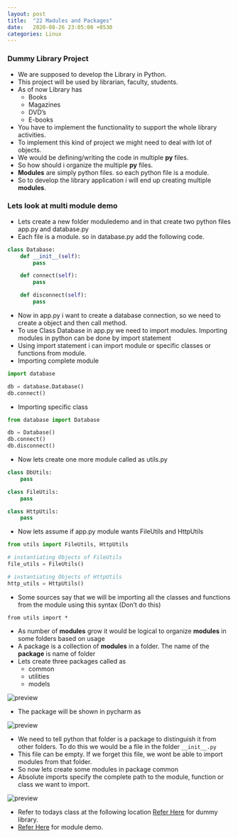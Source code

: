 ```yaml
---
layout: post
title:  "22 Madules and Packages"
date:   2020-08-26 23:05:00 +0530
categories: Linux
---
```

### Dummy Library Project
* We are supposed to develop the Library in Python.
* This project will be used by librarian, faculty, students.
* As of now Library has
  * Books
  * Magazines
  * DVD’s
  * E-books
* You have to implement the functionality to support the whole library activities.
* To implement this kind of project we might need to deal with lot of objects.
* We would be defining/writing the code in multiple **py** files.
* So how should i organize the multiple **py** files.
* **Modules** are simply python files. so each python file is a module.
* So to develop the library application i will end up creating multiple **modules**.
  
### Lets look at multi module demo
* Lets create a new folder moduledemo and in that create two python files app.py and database.py
* Each file is a module. so in database.py add the following code.

```python
class Database:
    def __init__(self):
        pass

    def connect(self):
        pass

    def disconnect(self):
        pass
```

* Now in app.py i want to create a database connection, so we need to create a object and then call method.
* To use Class Database in app.py we need to import modules. Importing modules in python can be done by import statement
* Using import statement i can import module or specific classes or functions from module.
* Importing complete module

```python
import database

db = database.Database()
db.connect()
```

* Importing specific class
  
```python
from database import Database

db = Database()
db.connect()
db.disconnect()
```

* Now lets create one more module called as utils.py

```python
class DbUtils:
    pass

class FileUtils:
    pass

class HttpUtils:
    pass
```

* Now lets assume if app.py module wants FileUtils and HttpUtils
  
```python
from utils import FileUtils, HttpUtils

# instantiating Objects of FileUtils
file_utils = FileUtils()

# instantiating Objects of HttpUtils
http_utils = HttpUtils()
```

* Some sources say that we will be importing all the classes and functions from the module using this syntax (Don’t do this)

```
from utils import *
```

* As number of **modules** grow it would be logical to organize **modules** in some folders based on usage
* A package is a collection of **modules** in a folder. The name of the **package** is name of folder
* Lets create three packages called as
  * common
  * utilities
  * models

![preview](../../../../assets/python89.png)

* The package will be shown in pycharm as

![preview](../../../../assets/python90.png)

* We need to tell python that folder is a package to distinguish it from other folders. To do this we would be a file in the folder ```__init__.py```
* This file can be empty. If we forget this file, we wont be able to import modules from that folder.
* So now lets create some modules in package common
* Absolute imports specify the complete path to the module, function or class we want to import.

![preview](../../../../assets/python91.png)

* Refer to todays class at the following location
[Refer Here](https://github.com/KhajaPythonZone/PythonBatch1/tree/master/Aug20/dummylibrary) for dummy library.
* [Refer Here](https://github.com/KhajaPythonZone/PythonBatch1/tree/master/Aug20) for module demo.